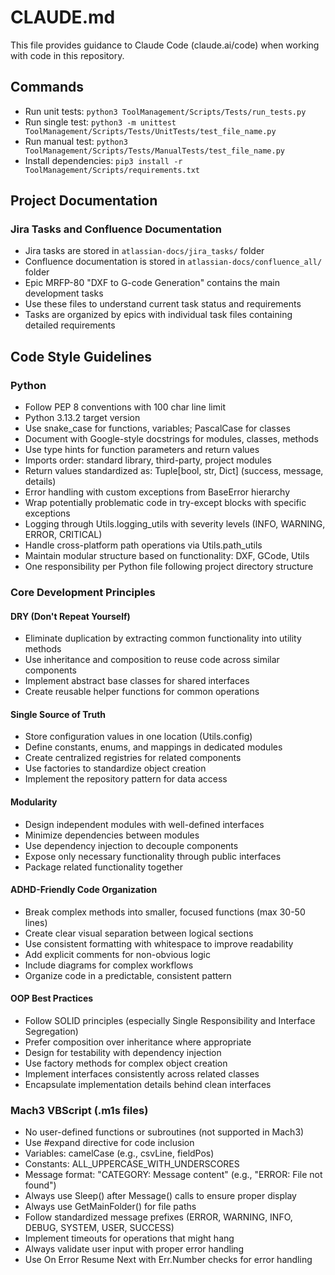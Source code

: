 # CLAUDE.md

This file provides guidance to Claude Code (claude.ai/code) when working with code in this repository.

## Commands

- Run unit tests: `python3 ToolManagement/Scripts/Tests/run_tests.py`
- Run single test: `python3 -m unittest ToolManagement/Scripts/Tests/UnitTests/test_file_name.py`
- Run manual test: `python3 ToolManagement/Scripts/Tests/ManualTests/test_file_name.py`
- Install dependencies: `pip3 install -r ToolManagement/Scripts/requirements.txt`

## Project Documentation

### Jira Tasks and Confluence Documentation
- Jira tasks are stored in `atlassian-docs/jira_tasks/` folder
- Confluence documentation is stored in `atlassian-docs/confluence_all/` folder
- Epic MRFP-80 "DXF to G-code Generation" contains the main development tasks
- Use these files to understand current task status and requirements
- Tasks are organized by epics with individual task files containing detailed requirements

## Code Style Guidelines

### Python
- Follow PEP 8 conventions with 100 char line limit
- Python 3.13.2 target version
- Use snake_case for functions, variables; PascalCase for classes
- Document with Google-style docstrings for modules, classes, methods
- Use type hints for function parameters and return values
- Imports order: standard library, third-party, project modules
- Return values standardized as: Tuple[bool, str, Dict] (success, message, details)
- Error handling with custom exceptions from BaseError hierarchy
- Wrap potentially problematic code in try-except blocks with specific exceptions
- Logging through Utils.logging_utils with severity levels (INFO, WARNING, ERROR, CRITICAL)
- Handle cross-platform path operations via Utils.path_utils
- Maintain modular structure based on functionality: DXF, GCode, Utils
- One responsibility per Python file following project directory structure

### Core Development Principles

#### DRY (Don't Repeat Yourself)
- Eliminate duplication by extracting common functionality into utility methods
- Use inheritance and composition to reuse code across similar components
- Implement abstract base classes for shared interfaces
- Create reusable helper functions for common operations

#### Single Source of Truth
- Store configuration values in one location (Utils.config)
- Define constants, enums, and mappings in dedicated modules
- Create centralized registries for related components
- Use factories to standardize object creation
- Implement the repository pattern for data access

#### Modularity
- Design independent modules with well-defined interfaces
- Minimize dependencies between modules
- Use dependency injection to decouple components
- Expose only necessary functionality through public interfaces
- Package related functionality together

#### ADHD-Friendly Code Organization
- Break complex methods into smaller, focused functions (max 30-50 lines)
- Create clear visual separation between logical sections
- Use consistent formatting with whitespace to improve readability
- Add explicit comments for non-obvious logic
- Include diagrams for complex workflows
- Organize code in a predictable, consistent pattern

#### OOP Best Practices
- Follow SOLID principles (especially Single Responsibility and Interface Segregation)
- Prefer composition over inheritance where appropriate
- Design for testability with dependency injection
- Use factory methods for complex object creation
- Implement interfaces consistently across related classes
- Encapsulate implementation details behind clean interfaces

### Mach3 VBScript (.m1s files)
- No user-defined functions or subroutines (not supported in Mach3)
- Use #expand directive for code inclusion
- Variables: camelCase (e.g., csvLine, fieldPos)
- Constants: ALL_UPPERCASE_WITH_UNDERSCORES
- Message format: "CATEGORY: Message content" (e.g., "ERROR: File not found")
- Always use Sleep() after Message() calls to ensure proper display
- Always use GetMainFolder() for file paths
- Follow standardized message prefixes (ERROR, WARNING, INFO, DEBUG, SYSTEM, USER, SUCCESS)
- Implement timeouts for operations that might hang
- Always validate user input with proper error handling
- Use On Error Resume Next with Err.Number checks for error handling